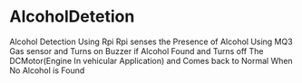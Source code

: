 # AlcoholDetetion
Alcohol Detection Using Rpi
Rpi senses the Presence of Alcohol Using MQ3 Gas sensor and Turns on Buzzer if Alcohol Found and Turns off The DCMotor(Engine In vehicular Application) and Comes back to Normal When No Alcohol is Found
